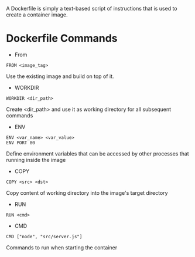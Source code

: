 A Dockerfile is simply a text-based script of instructions that is used to create a container image.
# Dockerfile Commands
- From
```
FROM <image_tag>
```
Use the existing image and build on top of it.

- WORKDIR
```
WORKDIR <dir_path>
```
Create <dir_path> and use it as working directory for all subsequent commands

- ENV
```
ENV <var_name> <var_value>
ENV PORT 80
```
Define environment variables that can be accessed by other processes that running inside the image

- COPY
```
COPY <src> <dst>
```
Copy content of working directory into the image's target directory

- RUN
```
RUN <cmd>
```

- CMD
```
CMD ["node", "src/server.js"]
```
Commands to run when starting the container
